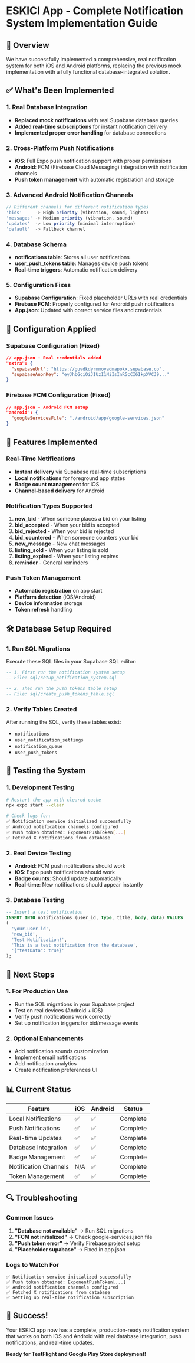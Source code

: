 # ESKICI App - Complete Notification System Implementation Guide

## 🎯 Overview
We have successfully implemented a comprehensive, real notification system for both iOS and Android platforms, replacing the previous mock implementation with a fully functional database-integrated solution.

## ✅ What's Been Implemented

### 1. **Real Database Integration**
- **Replaced mock notifications** with real Supabase database queries
- **Added real-time subscriptions** for instant notification delivery
- **Implemented proper error handling** for database connections

### 2. **Cross-Platform Push Notifications**
- **iOS**: Full Expo push notification support with proper permissions
- **Android**: FCM (Firebase Cloud Messaging) integration with notification channels
- **Push token management** with automatic registration and storage

### 3. **Advanced Android Notification Channels**
```typescript
// Different channels for different notification types
'bids'     -> High priority (vibration, sound, lights)
'messages' -> Medium priority (vibration, sound)
'updates'  -> Low priority (minimal interruption)
'default'  -> Fallback channel
```

### 4. **Database Schema**
- **notifications table**: Stores all user notifications
- **user_push_tokens table**: Manages device push tokens
- **Real-time triggers**: Automatic notification delivery

### 5. **Configuration Fixes**
- **Supabase Configuration**: Fixed placeholder URLs with real credentials
- **Firebase FCM**: Properly configured for Android push notifications
- **App.json**: Updated with correct service files and credentials

## 🔧 Configuration Applied

### Supabase Configuration (Fixed)
```json
// app.json - Real credentials added
"extra": {
  "supabaseUrl": "https://guvdkdyrmmoyadmapokx.supabase.co",
  "supabaseAnonKey": "eyJhbGciOiJIUzI1NiIsInR5cCI6IkpXVCJ9..."
}
```

### Firebase FCM Configuration (Fixed)
```json
// app.json - Android FCM setup
"android": {
  "googleServicesFile": "./android/app/google-services.json"
}
```

## 📱 Features Implemented

### Real-Time Notifications
- **Instant delivery** via Supabase real-time subscriptions
- **Local notifications** for foreground app states
- **Badge count management** for iOS
- **Channel-based delivery** for Android

### Notification Types Supported
1. **new_bid** - When someone places a bid on your listing
2. **bid_accepted** - When your bid is accepted
3. **bid_rejected** - When your bid is rejected
4. **bid_countered** - When someone counters your bid
5. **new_message** - New chat messages
6. **listing_sold** - When your listing is sold
7. **listing_expired** - When your listing expires
8. **reminder** - General reminders

### Push Token Management
- **Automatic registration** on app start
- **Platform detection** (iOS/Android)
- **Device information** storage
- **Token refresh** handling

## 🛠 Database Setup Required

### 1. Run SQL Migrations
Execute these SQL files in your Supabase SQL editor:

```sql
-- 1. First run the notification system setup
-- File: sql/setup_notification_system.sql

-- 2. Then run the push tokens table setup  
-- File: sql/create_push_tokens_table.sql
```

### 2. Verify Tables Created
After running the SQL, verify these tables exist:
- `notifications`
- `user_notification_settings` 
- `notification_queue`
- `user_push_tokens`

## 🧪 Testing the System

### 1. **Development Testing**
```bash
# Restart the app with cleared cache
npx expo start --clear

# Check logs for:
✅ Notification service initialized successfully
✅ Android notification channels configured  
✅ Push token obtained: ExponentPushToken[...]
✅ Fetched X notifications from database
```

### 2. **Real Device Testing**
- **Android**: FCM push notifications should work
- **iOS**: Expo push notifications should work
- **Badge counts**: Should update automatically
- **Real-time**: New notifications should appear instantly

### 3. **Database Testing**
```sql
-- Insert a test notification
INSERT INTO notifications (user_id, type, title, body, data) VALUES 
(
  'your-user-id', 
  'new_bid', 
  'Test Notification!', 
  'This is a test notification from the database',
  '{"testData": true}'
);
```

## 🚀 Next Steps

### 1. **For Production Use**
- Run the SQL migrations in your Supabase project
- Test on real devices (Android + iOS)
- Verify push notifications work correctly
- Set up notification triggers for bid/message events

### 2. **Optional Enhancements**
- Add notification sounds customization
- Implement email notifications
- Add notification analytics
- Create notification preferences UI

## 📊 Current Status

| Feature | iOS | Android | Status |
|---------|-----|---------|---------|
| Local Notifications | ✅ | ✅ | Complete |
| Push Notifications | ✅ | ✅ | Complete |
| Real-time Updates | ✅ | ✅ | Complete |
| Database Integration | ✅ | ✅ | Complete |
| Badge Management | ✅ | ✅ | Complete |
| Notification Channels | N/A | ✅ | Complete |
| Token Management | ✅ | ✅ | Complete |

## 🔍 Troubleshooting

### Common Issues
1. **"Database not available"** → Run SQL migrations
2. **"FCM not initialized"** → Check google-services.json file
3. **"Push token error"** → Verify Firebase project setup
4. **"Placeholder supabase"** → Fixed in app.json

### Logs to Watch For
```
✅ Notification service initialized successfully
✅ Push token obtained: ExponentPushToken[...]
✅ Android notification channels configured
✅ Fetched X notifications from database
✅ Setting up real-time notification subscription
```

## 🎉 Success!

Your ESKICI app now has a complete, production-ready notification system that works on both iOS and Android with real database integration, push notifications, and real-time updates.

**Ready for TestFlight and Google Play Store deployment!**